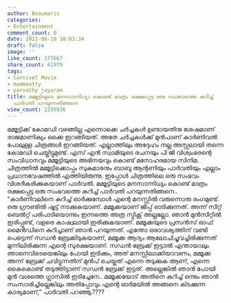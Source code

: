 ```yaml
---
author: Beaumaris
categories:
- Entertainment
comment_count: 0
date: 2022-06-10 10:03:34
draft: false
image: ''
like_count: 177667
share_count: 41979
tags:
- Carnivel Movie
- mammootty
- parvathy jayaram
title: മമ്മൂട്ടിയുടെ മനസാന്നിധ്യം കൊണ്ട് മാത്രം രക്ഷപ്പെട്ട ഒരു സംഭവത്തെ കുറിച്ച്
  പാർവതി പറയുന്നതിങ്ങനെ
view_count: 2255936
---
```


മമ്മൂട്ടിക്ക് കോമഡി വഴങ്ങില്ല എന്നൊക്കെ ചർച്ചകൾ ഉണ്ടായതിനു ശേഷമാണ് രാജമാണിക്യം ഒക്കെ ഇറങ്ങിയത്. അതേ ചർച്ചകൾക്ക് മുൻപാണ് കാർണിവൽ പോലുള്ള ചിത്രങ്ങൾ ഇറങ്ങിയത്. എല്ലാത്തിലും അദ്ദേഹം നല്ല അസ്സലായി തന്നെ കോമഡി ചെയ്തിട്ടുമുണ്ട്. എസ് എൻ സ്വാമിയുടെ രചനയും പി ജി വിശ്വംഭരന്റെ സംവിധാനവും മമ്മൂട്ടിയുടെ അഭിനയവും കൊണ്ട് മനോഹരമായ സിനിമ. ചിത്രത്തിൽ മമ്മൂട്ടിക്കൊപ്പം സുകുമാരനും ബാബു ആന്റണിയും പാർവതിയും എല്ലാം പ്രധാനവേഷത്തിൽ എത്തിയിരുന്നു. ഇപ്പോൾ ചിത്രത്തിലെ ഒരു സംഭവം വിശദീകരിക്കുകയാണ് പാർവതി. മമ്മൂട്ടിയുടെ മനസാന്നിധ്യം കൊണ്ട് മാത്രം രക്ഷപ്പെട്ട ഒരു സംഭവത്തെ കുറിച്ച് പാർവതി പറയുന്നതിങ്ങനെ.. &nbsp; “കാർണിവലിനെ കുറിച്ച് ഓർക്കുമ്പോൾ എന്റെ മനസ്സിൽ വരുന്നൊരു രംഗമുണ്ട്. ഒരു ഗ്രൗണ്ടിൽ ഷൂട്ട് നടക്കുകയാണ്. മമ്മൂക്കയാണ് ജീപ്പ് ഓടിക്കുന്നത്. അന്ന് സീറ്റ് ബെൽറ്റ് പരിപാടിയൊന്നും ഇന്നത്തെ അത്ര സ്ട്രിക്റ്റ് അല്ലല്ലോ. ഞാൻ മുൻസീറ്റിൽ ഇരിപ്പുണ്ട്, വളരെ കാഷ്വലായി ഇരിക്കുകയാണ്. മമ്മൂക്കയുടെ പ്രസൻസ് ഓഫ് മൈൻഡിനെ കുറിച്ചാണ് ഞാൻ പറയുന്നത്. എന്തോ ഒരാവശ്യത്തിന് വണ്ടി പെട്ടെന്ന് സഡൻ ബ്രേക്കിടുകയാണ്, മമ്മൂക്ക ആദ്യം ആലോചിച്ചുവച്ചിരിക്കുന്നത് മുന്നിലിരിക്കുന്ന എന്റെ സുരക്ഷയാണ്. സഡൻ ബ്രേക്ക് ഇട്ടാൽ എന്തായാലും ഞാനെവിടെയെങ്കിലും പോയി ഇടിക്കും, അത് മനസ്സിലാക്കിയാവണം, മമ്മൂക്ക അന്ന് ബ്രേക്ക് ചവിട്ടുന്നതിന് മുൻപ് ചെയ്തത് എന്നെ തടുക്കുക ആണ്, എന്നെ കൈകൊണ്ട് തടുത്തിട്ടാണ് സഡൻ ബ്രേക്ക് ഇട്ടത്. അല്ലെങ്കിൽ ഞാൻ പോയി മുൻ വശത്തെ ഗ്ലാസിൽ ഇടിച്ചേനേ.. മമ്മൂക്കയോട് അതിനെ കുറിച്ച് ഒന്നും ഞാൻ സംസാരിച്ചില്ലെങ്കിലും​ അതിപ്പോവും എന്റെ ഓർമയിൽ അങ്ങനെ കിടക്കുന്ന കാര്യമാണ്,” പാർവതി പറഞ്ഞു.????